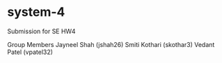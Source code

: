 # system-4
Submission for SE HW4

Group Members
Jayneel Shah (jshah26)
Smiti Kothari (skothar3)
Vedant Patel (vpatel32)
